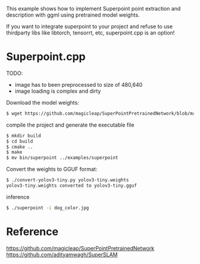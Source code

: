 This example shows how to implement Superpoint point extraction and description with ggml using pretrained model weights.

If you want to integrate superpoint to your project and refuse to use thirdparty libs like libtorch, tensorrt, etc, superpoint.cpp is an option!

# Superpoint.cpp

TODO:

* image has to been preprocessed to size of 480,640
* image loading is complex and dirty

Download the model weights:

```bash
$ wget https://github.com/magicleap/SuperPointPretrainedNetwork/blob/master/superpoint_v1.pth

```

compile the project and generate the executable file

```bash
$ mkdir build
$ cd build
$ cmake ..
$ make
$ mv bin/superpoint ../examples/superpoint

```

Convert the weights to GGUF format:

```bash
$ ./convert-yolov3-tiny.py yolov3-tiny.weights
yolov3-tiny.weights converted to yolov3-tiny.gguf
```

inference

```bash
$ ./superpoint -i dog_color.jpg
```

# Reference

https://github.com/magicleap/SuperPointPretrainedNetwork
https://github.com/adityamwagh/SuperSLAM
